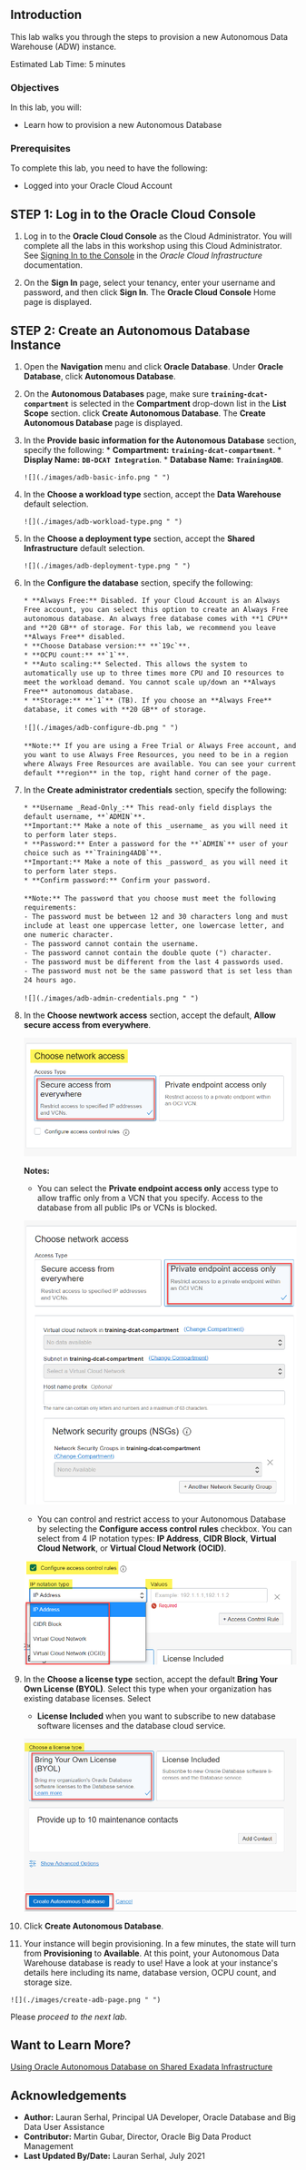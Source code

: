 ## Introduction

This lab walks you through the steps to provision a new Autonomous Data Warehouse (ADW) instance.

Estimated Lab Time: 5 minutes

### Objectives

In this lab, you will:

-   Learn how to provision a new Autonomous Database

### Prerequisites

To complete this lab, you need to have the following:

- Logged into your Oracle Cloud Account

## **STEP 1:** Log in to the Oracle Cloud Console

1. Log in to the **Oracle Cloud Console** as the Cloud Administrator. You will complete all the labs in this workshop using this Cloud Administrator.
See [Signing In to the Console](https://docs.cloud.oracle.com/en-us/iaas/Content/GSG/Tasks/signingin.htm) in the _Oracle Cloud Infrastructure_ documentation.

2. On the **Sign In** page, select your tenancy, enter your username and password, and then click **Sign In**. The **Oracle Cloud Console** Home page is displayed.

## **STEP 2**: Create an Autonomous Database Instance

1. Open the **Navigation** menu and click **Oracle Database**. Under **Oracle Database**, click **Autonomous Database**.

2. On the **Autonomous Databases** page, make sure **`training-dcat-compartment`** is selected in the **Compartment** drop-down list in the **List Scope** section. click **Create Autonomous Database**. The **Create Autonomous Database** page is displayed.

3. In the **Provide basic information for the Autonomous Database** section, specify the following:
       * **Compartment:** **`training-dcat-compartment`**.
       * **Display Name:** **`DB-DCAT Integration`**.
       * **Database Name:** **`TrainingADB`**.

       ![](./images/adb-basic-info.png " ")

4. In the **Choose a workload type** section, accept the **Data Warehouse** default selection.

       ![](./images/adb-workload-type.png " ")

5. In the **Choose a deployment type** section, accept the **Shared Infrastructure** default selection.

       ![](./images/adb-deployment-type.png " ")

6. In the **Configure the database** section, specify the following:

       * **Always Free:** Disabled. If your Cloud Account is an Always Free account, you can select this option to create an Always Free autonomous database. An always free database comes with **1 CPU** and **20 GB** of storage. For this lab, we recommend you leave **Always Free** disabled.
       * **Choose Database version:** **`19c`**.
       * **OCPU count:** **`1`**.   
       * **Auto scaling:** Selected. This allows the system to automatically use up to three times more CPU and IO resources to meet the workload demand. You cannot scale up/down an **Always Free** autonomous database.
       * **Storage:** **`1`** (TB). If you choose an **Always Free** database, it comes with **20 GB** of storage.

       ![](./images/adb-configure-db.png " ")

       **Note:** If you are using a Free Trial or Always Free account, and you want to use Always Free Resources, you need to be in a region where Always Free Resources are available. You can see your current default **region** in the top, right hand corner of the page.

7. In the **Create administrator credentials** section, specify the following:

       * **Username _Read-Only_:** This read-only field displays the default username, **`ADMIN`**.     
       **Important:** Make a note of this _username_ as you will need it to perform later steps.
       * **Password:** Enter a password for the **`ADMIN`** user of your choice such as **`Training4ADB`**.        
       **Important:** Make a note of this _password_ as you will need it to perform later steps.
       * **Confirm password:** Confirm your password.

       **Note:** The password that you choose must meet the following requirements:
       - The password must be between 12 and 30 characters long and must include at least one uppercase letter, one lowercase letter, and one numeric character.
       - The password cannot contain the username.
       - The password cannot contain the double quote (") character.
       - The password must be different from the last 4 passwords used.
       - The password must not be the same password that is set less than 24 hours ago.

       ![](./images/adb-admin-credentials.png " ")

8. In the **Choose newtwork access** section, accept the default, **Allow secure access from everywhere**.    

    ![](./images/adb-access-type.png " ")

    **Notes:**
    - You can select the **Private endpoint access only** access type to allow traffic only from a VCN that you specify. Access to the database from all public IPs or VCNs is blocked.

    ![](./images/adb-private-endpoint-access.png " ")

    - You can control and restrict access to your Autonomous Database by selecting the **Configure access control rules** checkbox. You can select from 4 IP notation types: **IP Address**, **CIDR Block**, **Virtual Cloud Network**, or **Virtual Cloud Network (OCID)**.

    ![](./images/adb-acls.png " ")

9. In the **Choose a license type** section, accept the default __Bring Your Own License (BYOL)__. Select this type when your organization has existing database licenses. Select
    - __License Included__ when you want to subscribe to new database software licenses and the database cloud service.

    ![](./images/adb-license-type.png " ")

10. Click __Create Autonomous Database__.

11.  Your instance will begin provisioning. In a few minutes, the state will turn from **Provisioning** to **Available**. At this point, your Autonomous Data Warehouse database is ready to use! Have a look at your instance's details here including its name, database version, OCPU count, and storage size.

    ![](./images/create-adb-page.png " ")

Please *proceed to the next lab*.

## Want to Learn More?

[Using Oracle Autonomous Database on Shared Exadata Infrastructure](https://docs.oracle.com/en/cloud/paas/autonomous-data-warehouse-cloud/user/autonomous-workflow.html#GUID-5780368D-6D40-475C-8DEB-DBA14BA675C3)

## Acknowledgements

* **Author:** Lauran Serhal, Principal UA Developer, Oracle Database and Big Data User Assistance
* **Contributor:** Martin Gubar, Director, Oracle Big Data Product Management    
* **Last Updated By/Date:** Lauran Serhal, July 2021
